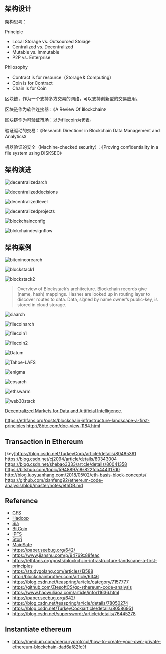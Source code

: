 ##   架构设计



架构思考：

Principle
* Local Storage vs. Outsourced Storage
* Centralized vs. Decentralized
* Mutable vs. Immutable 
* P2P vs. Enterprise

Philosophy
* Contract is for resource（Storage & Computing）
* Coin is for Contract
* Chain is for Coin


区块链，作为一个支持多方交易的网络，可以支持创新型的交易应用。

区块链作为软件连接器：《A Review Of Blockchain》

区块链作为可验证市场：以为filecoin为代表。

验证驱动的交易：《Research Directions in Blockchain Data Management and Analytics》

机器验证的安全（Machine-checked security）：《Proving confidentiality in a file system using DISKSEC》


##   架构演进

![decentralizedarch](https://github.com/stone-note/stone-note.github.io/blob/master/_pictures/blockchainNG/decentralizedarch.png?raw=true)

![decentralizeddecisions](https://github.com/stone-note/stone-note.github.io/blob/master/_pictures/blockchainNG/decentralizeddecisions.png?raw=true)

![decentralizedlevel](https://github.com/stone-note/stone-note.github.io/blob/master/_pictures/blockchainNG/decentralizedlevel.png?raw=true)

![decentralizedprojects](https://github.com/stone-note/stone-note.github.io/blob/master/_pictures/blockchainNG/decentralizedprojects.png?raw=true)

![blockchainconfig](https://github.com/stone-note/stone-note.github.io/blob/master/_pictures/blockchainNG/blockchainconfig.png?raw=true)

![blokchaindesignflow](https://github.com/stone-note/stone-note.github.io/blob/master/_pictures/blockchainNG/blokchaindesignflow.png?raw=true)


##   架构案例

![bitcoincorearch](https://github.com/stone-note/stone-note.github.io/blob/master/_pictures/blockchainNG/bitcoincorearch.png?raw=true)

![blockstack1](https://github.com/stone-note/stone-note.github.io/blob/master/_pictures/blockchainNG/blockstack1.png?raw=true)

![blockstack2](https://github.com/stone-note/stone-note.github.io/blob/master/_pictures/blockchainNG/blockstack2.png?raw=true)

> Overview of Blockstack’s architecture. Blockchain records give (name, hash) mappings. Hashes are looked up in routing layer to discover routes to data. Data, signed by name owner’s public-key, is stored in cloud storage.

![siaarch](https://github.com/stone-note/stone-note.github.io/blob/master/_pictures/blockchainNG/siaarch.png?raw=true)


![filecoinarch](https://github.com/stone-note/stone-note.github.io/blob/master/_pictures/blockchainNG/filecoinarch.png?raw=true)



![filecoin1](https://github.com/stone-note/stone-note.github.io/blob/master/_pictures/blockchainNG/filecoin1.png?raw=true)


![filecoin2](https://github.com/stone-note/stone-note.github.io/blob/master/_pictures/blockchainNG/filecoin2.png?raw=true)



![Datum](https://github.com/stone-note/stone-note.github.io/blob/master/_pictures/blockchainNG/Datum.png?raw=true)


![Tahoe-LAFS](https://github.com/stone-note/stone-note.github.io/blob/master/_pictures/blockchainNG/Tahoe-LAFS.png?raw=true)


![enigma](https://github.com/stone-note/stone-note.github.io/blob/master/_pictures/blockchainNG/enigma.png?raw=true)


![eosarch](https://github.com/stone-note/stone-note.github.io/blob/master/_pictures/blockchainNG/eosarch.png?raw=true)


![ethswarm](https://github.com/stone-note/stone-note.github.io/blob/master/_pictures/blockchainNG/ethswarm.png?raw=true)


![web30stack](https://github.com/stone-note/stone-note.github.io/blob/master/_pictures/blockchainNG/web30stack.png?raw=true)





[Decentralized Markets for Data and Artificial Intelligence](https://www.slideshare.net/DimitriDeJonghe/decentralized-markets-for-data-and-artificial-intelligence).
    

https://ethfans.org/posts/blockchain-infrastructure-landscape-a-first-principles
http://8btc.com/doc-view-1184.html

## Transaction in Ethereum
[key]https://blog.csdn.net/TurkeyCock/article/details/80485391   
https://blog.csdn.net/cj2094/article/details/80343004  
https://blog.csdn.net/shebao3333/article/details/80041358   
https://bitshuo.com/topic/5948897c8e822fcb444317d0   
http://blog.luoyuanhang.com/2018/05/02/eth-basis-block-concepts/   
https://github.com/xianfeng92/ethereum-code-analysis/blob/master/notes/ethDB.md   



## Reference
* [GFS](https://research.google.com/archive/gfs-sosp2003.pdf)
* [Hadoop](http://hadoop.apache.org/)
* [Sia](https://github.com/NebulousLabs/Sia)
* [BitCoin](https://github.com/bitcoin/bitcoin)
* [IPFS](https://github.com/ipfs/go-ipfs)
* [Storj](https://github.com/storj)
* [MaidSafe](https://github.com/maidsafe)
* https://paper.seebug.org/642/   
* https://www.jianshu.com/p/94769c88feac   
* https://ethfans.org/posts/blockchain-infrastructure-landscape-a-first-principles   
* https://studygolang.com/articles/13588    
* http://blockchainbrother.com/article/6346
* https://blog.csdn.net/teaspring/article/category/7157777
* https://github.com/ZtesoftCS/go-ethereum-code-analysis
* https://www.haowuliaoa.com/article/info/11636.html
* https://paper.seebug.org/642/
* https://blog.csdn.net/teaspring/article/details/78050274
* https://blog.csdn.net/TurkeyCock/article/details/80586951
* https://blog.csdn.net/superswords/article/details/76445278

## Instantiate ethereum
* https://medium.com/mercuryprotocol/how-to-create-your-own-private-ethereum-blockchain-dad6af82fc9f
